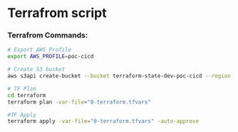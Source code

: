 # Terrafrom script



### Terrafrom Commands:

```bash
# Export AWS Profile
export AWS_PROFILE=poc-cicd

# Create S3 bucket
aws s3api create-bucket --bucket terraform-state-dev-poc-cicd --region ap-southeast-1

# TF Plan
cd terraform
terraform plan -var-file="0-terraform.tfvars"

#TF Apply
terraform apply -var-file="0-terraform.tfvars" -auto-approve
```
